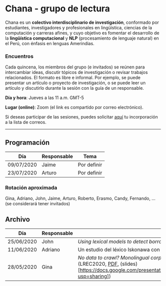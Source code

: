 # Chana - grupo de lectura

Chana es un **colectivo interdisciplinario de investigación**, conformado por estudiantes, investigadores y profesionales en lingüística, ciencias de la computación y carreras afines, y cuyo objetivo es fomentar el desarrollo de la **lingüística computacional** y **NLP** (procesamiento de lenguaje natural) en el Perú, con énfasis en lenguas Amerindias.

### Encuentros

Cada quincena, los miembros del grupo (e invitados) se reúnen para intercambiar ideas, discutir tópicos de investigación o revisar trabajos relacionados. El formato es libre e informal. Por ejemplo, se puede presentar un artículo o proyecto de investigación, o se puede leer un artículo y discutirlo durante la sesión con la guía de un responsable.

**Día y hora**: Jueves a las 11 a.m. GMT-5

**Lugar (online)**: Zoom (el link es compartido por correo electrónico).

Si deseas participar de las sesiones, puedes solicitar [aquí](https://groups.google.com/forum/#!forum/lingcomp-nlp-pucp) tu incorporación a la lista de correos. 

---

## Programación

|Día|Responsable|Tema|
| ----------- | ----------- | ----------- |
|09/07/2020|Jaime|Por definir|
|23/07/2020|Arturo|Por definir|

### Rotación aproximada

Gina, Adriano, John, Jaime, Arturo, Roberto, Erasmo, Candy, Fernando, … (se considerará tener invitados)


## Archivo

|Día|Responsable|Tema|
| ----------- | ----------- | ----------- |
|25/06/2020|John|*Using lexical models to detect borrowings in monolingual wordlists*|
|11/06/2020|Adriano|Un estudio del léxico Iskonawa con atención a las consecuencias del contacto con el Shipibo-Konibo|
|28/05/2020|Gina |*No data to crawl? Monolingual corpus creation from PDF files of truly low-resource languages in Peru* (LREC2020, [PDF](https://www.aclweb.org/anthology/2020.lrec-1.356/), (slides)[https://docs.google.com/presentation/d/1Rpp7eYfC7vnmUPSD1RMi61fh503LzsJIFUEqHD81DS0/edit?usp=sharing])|
